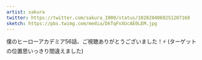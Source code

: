 ```yaml
---
artist: sakura
twitter: https://twitter.com/sakura_I000/status/1028204069251207168
sketch: https://pbs.twimg.com/media/DkTqFnXUcAE0LEM.jpg
---
```

僕のヒーローアカデミア56話、ご視聴ありがとうございました！⚡️
(ターゲットの位置思いっきり間違えました)